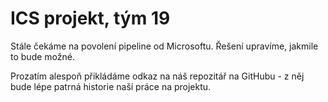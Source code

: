 # ICS projekt, tým 19
Stále čekáme na povolení pipeline od Microsoftu. Řešení upravíme, jakmile to bude možné.

Prozatím alespoň přikládáme odkaz na náš repozitář na GitHubu - z něj bude lépe patrná historie naší práce na projektu.
